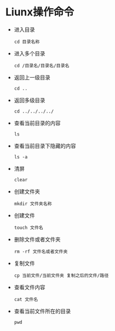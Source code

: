 # Liunx操作命令

- 进入目录

  ```
  cd 目录名称
  ```

- 进入多个目录

  ```
  cd /目录名/目录名/目录名
  ```

- 返回上一级目录

  ```
  cd ..
  ```

- 返回多级目录

  ```
  cd ../../../../
  ```

- 查看当前目录的内容

  ```
  ls 
  ```

- 查看当前目录下隐藏的内容

  ```
  ls -a
  ```

- 清屏

  ```
  clear
  ```

- 创建文件夹

  ```
  mkdir 文件夹名称
  ```

- 创建文件

  ```
  touch 文件名
  ```

- 删除文件或者文件夹

  ```
  rm -rf 文件名或者文件夹
  ```

- 复制文件

  ```
  cp 当前文件/当前文件夹 复制之后的文件/路径
  ```

- 查看文件内容

  ```
  cat 文件名
  ```

- 查看当前文件所在的目录

  ```
  pwd
  ```

  

